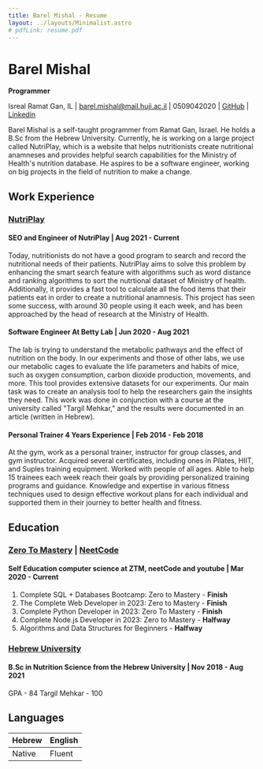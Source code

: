 ```yaml
---
title: Barel Mishal - Resume
layout: ../layouts/Minimalist.astro
# pdfLink: resume.pdf
---
```


# Barel Mishal
<!-- github, linkdin, phone,  -->

**Programmer**

Isreal Ramat Gan, IL | barel.mishal@mail.huji.ac.il | 0509042020 | [GitHub](<https://github.com/barel-mishal>) | [Linkedin](<https://www.linkedin.com/in/barel-mishal/>) 

Barel Mishal is a self-taught programmer from Ramat Gan, Israel. He holds a B.Sc from the Hebrew University. Currently, he is working on a large project called NutriPlay, which is a website that helps nutritionists create nutritional anamneses and provides helpful search capabilities for the Ministry of Health's nutrition database. He aspires to be a software engineer, working on big projects in the field of nutrition to make a change.

## Work Experience
 
### [NutriPlay](<https://nutriplay.io>)

#### SEO and Engineer of NutriPlay | Aug 2021 - Current

Today, nutritionists do not have a good program to search and record the nutritional needs of their patients. NutriPlay aims to solve this problem by enhancing the smart search feature with algorithms such as word distance and ranking algorithms to sort the nutrtional dataset of Ministry of health. Additionally, it provides a fast tool to calculate all the food items that their patients eat in order to create a nutritional anamnesis. This project has seen some success, with around 30 people using it each week, and has been approached by the head of research at the Ministry of Health.

#### Software Engineer At Betty Lab | Jun 2020 - Aug 2021

The lab is trying to understand the metabolic pathways and the effect of nutrition on the body. In our experiments and those of other labs, we use our metabolic cages to evaluate the life parameters and habits of mice, such as oxygen consumption, carbon dioxide production, movements, and more. This tool provides extensive datasets for our experiments. Our main task was to create an analysis tool to help the researchers gain the insights they need. This work was done in conjunction with a course at the university called "Targil Mehkar," and the results were documented in an article (written in Hebrew).

#### Personal Trainer 4 Years Experience | Feb 2014 - Feb 2018

At the gym, work as a personal trainer, instructor for group classes, and gym instructor. Acquired several certificates, including ones in Pilates, HIIT, and Suples training equipment. Worked with people of all ages. Able to help 15 trainees each week reach their goals by providing personalized training programs and guidance. Knowledge and expertise in various fitness techniques used to design effective workout plans for each individual and supported them in their journey to better health and fitness.

## Education

### [Zero To Mastery](<https://zerotomastery.io/>) | [NeetCode](<https://neetcode.io/>) 

#### Self Education computer science at ZTM, neetCode and youtube | Mar 2020 - Current 
1. Complete SQL + Databases Bootcamp: Zero to Mastery - **Finish**
2. The Complete Web Developer in 2023: Zero to Mastery - **Finish**
3. Complete Python Developer in 2023: Zero To Mastery - **Finish**
4. Complete Node.js Developer in 2023: Zero to Mastery - **Halfway**
5. Algorithms and Data Structures for Beginners - **Halfway**


### [Hebrew University](<https://new.huji.ac.il/>) 

#### B.Sc in Nutrition Science from the Hebrew University | Nov 2018 - Aug 2021

GPA - 84
Targil Mehkar - 100

## Languages

| Hebrew | English |
| -------| ------- |
| Native | Fluent  |